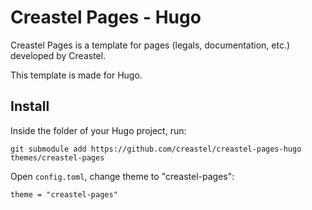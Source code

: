 # Creastel Pages - Hugo

Creastel Pages is a template for pages (legals, documentation, etc.) developed by Creastel.

This template is made for Hugo.

## Install

Inside the folder of your Hugo project, run:

```
git submodule add https://github.com/creastel/creastel-pages-hugo themes/creastel-pages
```

Open `config.toml`, change theme to "creastel-pages":

```
theme = "creastel-pages"
```